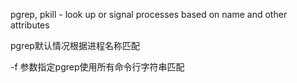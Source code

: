 pgrep, pkill - look up or signal processes based on name and other attributes


pgrep默认情况根据进程名称匹配

-f 参数指定pgrep使用所有命令行字符串匹配